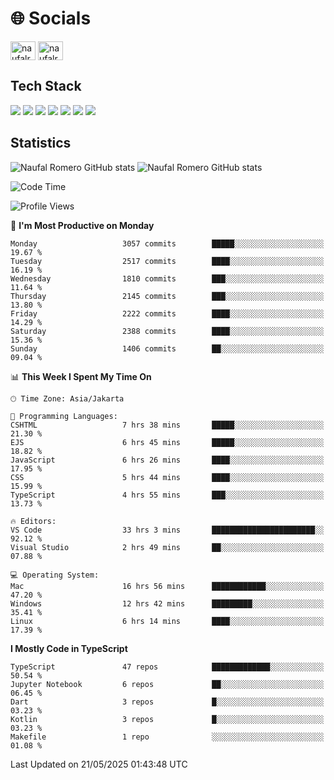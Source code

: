 <h1 align="">🌐 Socials</h1>
<p align="left">
<a href="https://linkedin.com/in/naufal-romero-putra-pratama-9ab816177/" target="blank"><img align="center" src="https://raw.githubusercontent.com/rahuldkjain/github-profile-readme-generator/master/src/images/icons/Social/linked-in-alt.svg" alt="naufalromero" height="30" width="40" /></a>
<a href="https://instagram.com/naufalromero" target="blank"><img align="center" src="https://raw.githubusercontent.com/rahuldkjain/github-profile-readme-generator/master/src/images/icons/Social/instagram.svg" alt="naufalromero" height="30" width="40" /></a>
</p>


<h2 align="">Tech Stack</h2>
<div align="">
  <img src="https://img.shields.io/badge/next.js-000000?style=for-the-badge&logo=nextdotjs&logoColor=white"/>
 <img src="https://img.shields.io/badge/typescript-%23007ACC.svg?style=for-the-badge&logo=typescript&logoColor=white"/>
 <img src="https://img.shields.io/badge/react-%2320232a.svg?style=for-the-badge&logo=react&logoColor=%2361DAFB"/>
 <img src="https://img.shields.io/badge/tailwindcss-%2338B2AC.svg?style=for-the-badge&logo=tailwind-css&logoColor=white"/>
 <img src="https://img.shields.io/badge/Prisma-3982CE?style=for-the-badge&logo=Prisma&logoColor=white"/>
 <img src="https://img.shields.io/badge/javascript-%23323330.svg?style=for-the-badge&logo=javascript&logoColor=%23F7DF1E"/>
 <img src="https://img.shields.io/badge/java-%23ED8B00.svg?style=for-the-badge&logo=openjdk&logoColor=white"/>
</div>


<h2 align="">Statistics</h2>
<div align="">
<img src="https://github-readme-stats-xi-nine-74.vercel.app/api?username=romves&show_icons=true&theme=tokyonight&include_all_commits=true&count_private=true" alt="Naufal Romero GitHub stats"/>
<img src="https://github-readme-stats-xi-nine-74.vercel.app/api/top-langs/?username=romves&theme=tokyonight&hide_border=false&include_all_commits=true&count_private=true&layout=compact" alt="Naufal Romero GitHub stats"/>
</div>

<!--START_SECTION:waka-->
![Code Time](http://img.shields.io/badge/Code%20Time-2%2C435%20hrs%2051%20mins-blue)

![Profile Views](http://img.shields.io/badge/Profile%20Views-0-blue)

📅 **I'm Most Productive on Monday** 

```text
Monday                   3057 commits        █████░░░░░░░░░░░░░░░░░░░░   19.67 % 
Tuesday                  2517 commits        ████░░░░░░░░░░░░░░░░░░░░░   16.19 % 
Wednesday                1810 commits        ███░░░░░░░░░░░░░░░░░░░░░░   11.64 % 
Thursday                 2145 commits        ███░░░░░░░░░░░░░░░░░░░░░░   13.80 % 
Friday                   2222 commits        ████░░░░░░░░░░░░░░░░░░░░░   14.29 % 
Saturday                 2388 commits        ████░░░░░░░░░░░░░░░░░░░░░   15.36 % 
Sunday                   1406 commits        ██░░░░░░░░░░░░░░░░░░░░░░░   09.04 % 
```


📊 **This Week I Spent My Time On** 

```text
🕑︎ Time Zone: Asia/Jakarta

💬 Programming Languages: 
CSHTML                   7 hrs 38 mins       █████░░░░░░░░░░░░░░░░░░░░   21.30 % 
EJS                      6 hrs 45 mins       █████░░░░░░░░░░░░░░░░░░░░   18.82 % 
JavaScript               6 hrs 26 mins       ████░░░░░░░░░░░░░░░░░░░░░   17.95 % 
CSS                      5 hrs 44 mins       ████░░░░░░░░░░░░░░░░░░░░░   15.99 % 
TypeScript               4 hrs 55 mins       ███░░░░░░░░░░░░░░░░░░░░░░   13.73 % 

🔥 Editors: 
VS Code                  33 hrs 3 mins       ███████████████████████░░   92.12 % 
Visual Studio            2 hrs 49 mins       ██░░░░░░░░░░░░░░░░░░░░░░░   07.88 % 

💻 Operating System: 
Mac                      16 hrs 56 mins      ████████████░░░░░░░░░░░░░   47.20 % 
Windows                  12 hrs 42 mins      █████████░░░░░░░░░░░░░░░░   35.41 % 
Linux                    6 hrs 14 mins       ████░░░░░░░░░░░░░░░░░░░░░   17.39 % 
```

**I Mostly Code in TypeScript** 

```text
TypeScript               47 repos            █████████████░░░░░░░░░░░░   50.54 % 
Jupyter Notebook         6 repos             ██░░░░░░░░░░░░░░░░░░░░░░░   06.45 % 
Dart                     3 repos             █░░░░░░░░░░░░░░░░░░░░░░░░   03.23 % 
Kotlin                   3 repos             █░░░░░░░░░░░░░░░░░░░░░░░░   03.23 % 
Makefile                 1 repo              ░░░░░░░░░░░░░░░░░░░░░░░░░   01.08 % 
```




 Last Updated on 21/05/2025 01:43:48 UTC
<!--END_SECTION:waka-->
